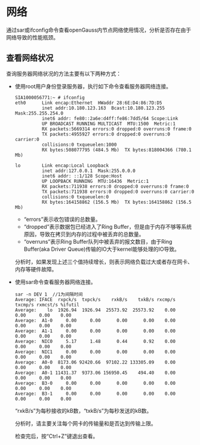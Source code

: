 # 网络<a name="ZH-CN_TOPIC_0289900966"></a>

通过sar或ifconfig命令查看openGauss内节点网络使用情况，分析是否存在由于网络导致的性能瓶颈。

## 查看网络状况<a name="zh-cn_topic_0283137150_zh-cn_topic_0237121489_zh-cn_topic_0073253549_zh-cn_topic_0040046507_section31965288163424"></a>

查询服务器网络状况的方法主要有以下两种方式：

-   使用root用户身份登录服务器，执行如下命令查看服务器网络连接。

    ```
    SIA1000056771:~ # ifconfig
    eth0      Link encap:Ethernet  HWaddr 28:6E:D4:86:7D:D5  
              inet addr:10.180.123.163  Bcast:10.180.123.255  Mask:255.255.254.0
              inet6 addr: fe80::2a6e:d4ff:fe86:7dd5/64 Scope:Link
              UP BROADCAST RUNNING MULTICAST  MTU:1500  Metric:1
              RX packets:5669314 errors:0 dropped:0 overruns:0 frame:0
              TX packets:4955927 errors:0 dropped:0 overruns:0 carrier:0
              collisions:0 txqueuelen:1000 
              RX bytes:508077795 (484.5 Mb)  TX bytes:818004366 (780.1 Mb)
    
    lo        Link encap:Local Loopback  
              inet addr:127.0.0.1  Mask:255.0.0.0
              inet6 addr: ::1/128 Scope:Host
              UP LOOPBACK RUNNING  MTU:16436  Metric:1
              RX packets:711938 errors:0 dropped:0 overruns:0 frame:0
              TX packets:711938 errors:0 dropped:0 overruns:0 carrier:0
              collisions:0 txqueuelen:0 
              RX bytes:164158862 (156.5 Mb)  TX bytes:164158862 (156.5 Mb)
    ```

    -   “errors”表示收包错误的总数量。
    -   “dropped”表示数据包已经进入了Ring Buffer，但是由于内存不够等系统原因，导致在拷贝到内存的过程中被丢弃的总数量。
    -   “overruns”表示Ring Buffer队列中被丢弃的报文数目，由于Ring Buffer\(aka Driver Queue\)传输的IO大于kernel能够处理的IO导致。

    分析时，如果发现上述三个值持续增长，则表示网络负载过大或者存在网卡、内存等硬件故障。

-   使用sar命令查看服务器网络连接。

    ```
    sar -n DEV 1  //1为间隔时间
    Average: IFACE  rxpck/s  txpck/s    rxkB/s    txkB/s rxcmp/s txcmp/s rxmcst/s %ifutil
    Average:    lo  1926.94  1926.94  25573.92  25573.92    0.00    0.00     0.00    0.00
    Average:  A1-0     0.00     0.00      0.00      0.00    0.00    0.00     0.00    0.00
    Average:  A1-1     0.00     0.00      0.00      0.00    0.00    0.00     0.00    0.00
    Average:  NIC0     5.17     1.48      0.44      0.92    0.00    0.00     0.00    0.00
    Average:  NIC1     0.00     0.00      0.00      0.00    0.00    0.00     0.00    0.00
    Average:  A0-0  8173.06 92420.66  97102.22 133305.09    0.00    0.00     0.00    0.00
    Average:  A0-1 11431.37  9373.06 156950.45    494.40    0.00    0.00     0.00    0.00
    Average:  B3-0     0.00     0.00      0.00      0.00    0.00    0.00     0.00    0.00
    Average:  B3-1     0.00     0.00      0.00      0.00    0.00    0.00     0.00    0.00
    ```

    “rxkB/s”为每秒接收的kB数，“txkB/s”为每秒发送的kB数。

    分析时，请主要关注每个网卡的传输量和是否达到传输上限。

    检查完后，按“Ctrl+Z”键退出查看。


